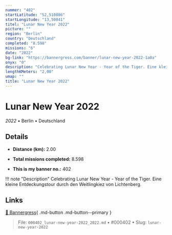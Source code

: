 ```yaml
---
nummer: "402"
startLatitude: "52,510886"
startLongitude: "13,50041"
titel: "Lunar New Year 2022"
picture: ""
region: "Berlin"
country: "Deutschland"
completed: "8.598"
missions: "6"
date: "2022"
bg-link: "https://bannergress.com/banner/lunar-new-year-2022-1a0a"
onyx: "0"
description: "Celebrating Lunar New Year - Year of the Tiger. Eine kleine Entdeckungstour durch den Weitlingkiez von Lichtenberg."
lengthKMeters: "2,00"
umap: ""
title: "Lunar New Year 2022"
---
```

# Lunar New Year 2022

*2022* • Berlin • Deutschland



## Details
- **Distance (km):** 2.00

- **Total missions completed:** 8.598
- **This is my banner no.:** 402


!!! note "Description"
    Celebrating Lunar New Year - Year of the Tiger. Eine kleine Entdeckungstour durch den Weitlingkiez von Lichtenberg.



## Links
[🔗 Bannergress](https://bannergress.com/banner/lunar-new-year-2022-1a0a){ .md-button .md-button--primary }



> File: `000402_lunar-new-year-2022_2022.md` • #000402 • Slug: `lunar-new-year-2022`
